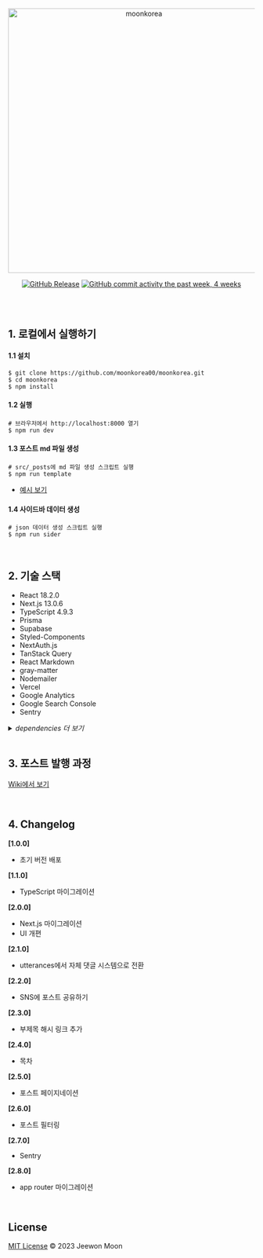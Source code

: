 <br>
<p align="center">
<a href="https://moonkorea.dev" target="_blank" rel="noopener">
<img width="539" alt="moonkorea" src="https://github.com/moonkorea00/moonkorea/assets/78708082/407f7c5c-12ab-4bde-a036-fef8d02fa0fa">
</a>

</p>

<div align="center">
  
  [![GitHub Release](https://img.shields.io/github/release/moonkorea00/moonkorea)](https://github.com/moonkorea00/moonkorea/releases)
  [![GitHub commit activity the past week, 4 weeks](https://img.shields.io/github/commit-activity/y/moonkorea00/moonkorea)](https://github.com/moonkorea00/moonkorea/commits/main)
  
</div>

<br>
<br>

## 1. 로컬에서 실행하기

#### 1.1 설치

```shell
$ git clone https://github.com/moonkorea00/moonkorea.git
$ cd moonkorea
$ npm install
```

#### 1.2 실행

```shell
# 브라우저에서 http://localhost:8000 열기
$ npm run dev
```

#### 1.3 포스트 md 파일 생성

```shell
# src/_posts에 md 파일 생성 스크립트 실행
$ npm run template
```

- [예시 보기](https://github.com/moonkorea00/moonkorea/wiki/front-matter-%ED%98%95%EC%8B%9D)

#### 1.4 사이드바 데이터 생성

```shell
# json 데이터 생성 스크립트 실행
$ npm run sider
```

<br>

## 2. 기술 스택

- React 18.2.0
- Next.js 13.0.6
- TypeScript 4.9.3
- Prisma
- Supabase
- Styled-Components
- NextAuth.js
- TanStack Query
- React Markdown
- gray-matter
- Nodemailer
- Vercel
- Google Analytics
- Google Search Console
- Sentry

<details><summary><i>dependencies 더 보기</i></summary>

```json
"dependencies": {
        "@next-auth/prisma-adapter": "^1.0.5",
        "@prisma/client": "^4.9.0",
        "@sentry/nextjs": "^7.91.0",
        "@tanstack/react-query": "^5.4.3",
        "@vercel/analytics": "^0.1.6",
        "axios": "^1.3.0",
        "gray-matter": "^4.0.3",
        "next": "^13.0.6",
        "next-auth": "^4.20.1",
        "nodemailer": "^6.9.1",
        "react": "^18.2.0",
        "react-dom": "^18.2.0",
        "react-markdown": "^8.0.3",
        "react-player": "^2.12.0",
        "react-share": "^4.4.1",
        "react-syntax-highlighter": "^15.5.0",
        "rehype-raw": "^6.1.1",
        "sharp": "^0.31.3",
        "styled-components": "^5.3.5",
        "web-vitals": "^2.1.4"
      },
      "devDependencies": {
        "@next/bundle-analyzer": "^13.2.4",
        "@tanstack/eslint-plugin-query": "^5.0.5",
        "@tanstack/react-query-devtools": "^5.4.3",
        "@types/gtag.js": "^0.0.12",
        "@types/jest": "^29.5.8",
        "@types/node": "^18.11.9",
        "@types/nodemailer": "^6.4.7",
        "@types/react": "^18.0.25",
        "@types/react-dom": "^18.0.9",
        "@types/react-syntax-highlighter": "^15.5.5",
        "@types/styled-components": "^5.1.26",
        "@typescript-eslint/eslint-plugin": "^5.47.0",
        "@typescript-eslint/parser": "^5.47.0",
        "babel-plugin-styled-components": "^2.0.7",
        "eslint": "^8.30.0",
        "eslint-plugin-react": "^7.31.11",
        "file-loader": "^6.2.0",
        "jest": "^29.7.0",
        "next-sitemap": "^3.1.43",
        "prisma": "^4.9.0",
        "typescript": "^4.9.3"
      }
```

</details>

<br>

## 3. 포스트 발행 과정
[Wiki에서 보기](https://github.com/moonkorea00/moonkorea/wiki/%ED%8F%AC%EC%8A%A4%ED%8A%B8-%EB%B0%9C%ED%96%89-%EA%B3%BC%EC%A0%95)

<br>

## 4. Changelog

<b>[1.0.0]</b>
- 초기 버전 배포

<b>[1.1.0]</b>
- TypeScript 마이그레이션

<b>[2.0.0]</b>
- Next.js 마이그레이션
- UI 개편

<b>[2.1.0]</b>
- utterances에서 자체 댓글 시스템으로 전환

<b>[2.2.0]</b>
- SNS에 포스트 공유하기

<b>[2.3.0]</b>
- 부제목 해시 링크 추가

<b>[2.4.0]</b>
- 목차

<b>[2.5.0]</b>
- 포스트 페이지네이션

<b>[2.6.0]</b>
- 포스트 필터링

<b>[2.7.0]</b>
- Sentry

<b>[2.8.0]</b>
- app router 마이그레이션

<br>

## License

[MIT License](https://github.com/moonkorea00/moonkorea/blob/main/LICENSE) © 2023 Jeewon Moon

